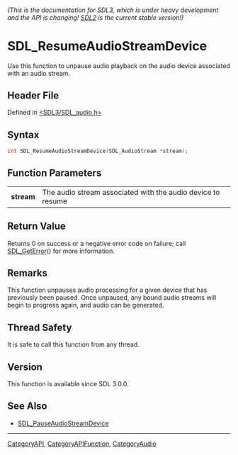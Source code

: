 ###### (This is the documentation for SDL3, which is under heavy development and the API is changing! [SDL2](https://wiki.libsdl.org/SDL2/) is the current stable version!)
# SDL_ResumeAudioStreamDevice

Use this function to unpause audio playback on the audio device associated with an audio stream.

## Header File

Defined in [<SDL3/SDL_audio.h>](https://github.com/libsdl-org/SDL/blob/main/include/SDL3/SDL_audio.h)

## Syntax

```c
int SDL_ResumeAudioStreamDevice(SDL_AudioStream *stream);
```

## Function Parameters

|                |                                                             |
| -------------- | ----------------------------------------------------------- |
| **stream**     | The audio stream associated with the audio device to resume |

## Return Value

Returns 0 on success or a negative error code on failure; call
[SDL_GetError](SDL_GetError)() for more information.

## Remarks

This function unpauses audio processing for a given device that has
previously been paused. Once unpaused, any bound audio streams will begin
to progress again, and audio can be generated.

## Thread Safety

It is safe to call this function from any thread.

## Version

This function is available since SDL 3.0.0.

## See Also

- [SDL_PauseAudioStreamDevice](SDL_PauseAudioStreamDevice)

----
[CategoryAPI](CategoryAPI), [CategoryAPIFunction](CategoryAPIFunction), [CategoryAudio](CategoryAudio)

